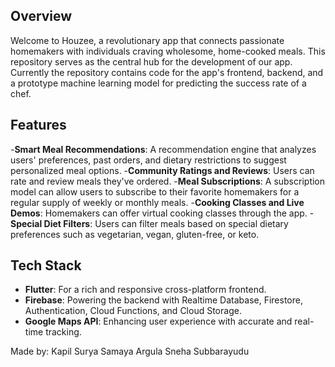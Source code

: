 ## Overview

Welcome to Houzee, a revolutionary app that connects passionate homemakers with individuals craving wholesome, home-cooked meals.
This repository serves as the central hub for the development of our app.
Currently the repository contains code for the app's frontend, backend, and a prototype machine learning model for predicting the success rate of a chef.

## Features

-**Smart Meal Recommendations**: A recommendation engine that analyzes users' preferences, past orders, and dietary restrictions to suggest personalized meal options.
-**Community Ratings and Reviews**: Users can rate and review meals they've ordered.
-**Meal Subscriptions**: A subscription model can allow users to subscribe to their favorite homemakers for a regular supply of weekly or monthly meals.
-**Cooking Classes and Live Demos**: Homemakers can offer virtual cooking classes through the app.
-**Special Diet Filters**: Users can filter meals based on special dietary preferences such as vegetarian, vegan, gluten-free, or keto.

## Tech Stack

- **Flutter**: For a rich and responsive cross-platform frontend.
- **Firebase**: Powering the backend with Realtime Database, Firestore, Authentication, Cloud Functions, and Cloud Storage.
- **Google Maps API**: Enhancing user experience with accurate and real-time tracking.

Made by: 
Kapil Surya
Samaya Argula
Sneha Subbarayudu
